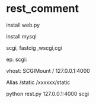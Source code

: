 rest_comment
=============

install web.py

install mysql 

scgi, fastcig ,wscgi,cgi

ep. scgi:

vhost:
SCGIMount / 127.0.0.1:4000

Alias /static /xxxxxx/static

python rest.py 127.0.0.1:4000 scgi




